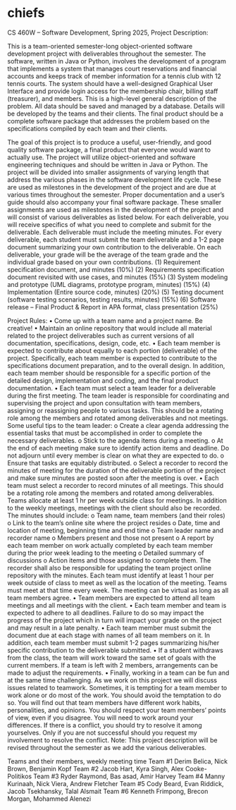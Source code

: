 # chiefs
CS 460W – Software Development,
Spring 2025,
Project Description:

This is a team-oriented semester-long object-oriented software development project with
deliverables throughout the semester. The software, written in Java or Python, involves the
development of a program that implements a system that manages court reservations and
financial accounts and keeps track of member information for a tennis club with 12 tennis courts.
The system should have a well-designed Graphical User Interface and provide login access for
the membership chair, billing staff (treasurer), and members. This is a high-level general
description of the problem. All data should be saved and managed by a database. Details will be
developed by the teams and their clients. The final product should be a complete software
package that addresses the problem based on the specifications compiled by each team and their
clients.

The goal of this project is to produce a useful, user-friendly, and good quality software package,
a final product that everyone would want to actually use. The project will utilize object-oriented
and software engineering techniques and should be written in Java or Python. The project will
be divided into smaller assignments of varying length that address the various phases in the
software development life cycle. These are used as milestones in the development of the project
and are due at various times throughout the semester. Proper documentation and a user’s guide
should also accompany your final software package.
These smaller assignments are used as milestones in the development of the project and will
consist of various deliverables as listed below. For each deliverable, you will receive specifics
of what you need to complete and submit for the deliverable. Each deliverable must include the
meeting minutes. For every deliverable, each student must submit the team deliverable and a 1-2
page document summarizing your own contribution to the deliverable. On each deliverable,
your grade will be the average of the team grade and the individual grade based on your own
contributions.
(1) Requirement specification document, and minutes (10%)
(2) Requirements specification document revisited with use cases, and minutes (15%)
(3) System modeling and prototype (UML diagrams, prototype program, minutes) (15%)
(4) Implementation (Entire source code, minutes) (20%)
(5) Testing document (software testing scenarios, testing results, minutes) (15%)
(6) Software release – Final Product & Report in APA format, class presentation (25%)

Project Rules:
• Come up with a team name and a project name. Be creative!
• Maintain an online repository that would include all material related to the project
deliverables such as current versions of all documentation, specifications, design, code,
etc.
• Each team member is expected to contribute about equally to each portion (deliverable)
of the project. Specifically, each team member is expected to contribute to the
specifications document preparation, and to the overall design. In addition, each team
member should be responsible for a specific portion of the detailed design,
implementation and coding, and the final product documentation.
• Each team must select a team leader for a deliverable during the first meeting. The team
leader is responsible for coordinating and supervising the project and upon consultation
with team members, assigning or reassigning people to various tasks. This should be a
rotating role among the members and rotated among deliverables and not meetings.
Some useful tips to the team leader:
o Create a clear agenda addressing the essential tasks that must be accomplished in
order to complete the necessary deliverables.
o Stick to the agenda items during a meeting.
o At the end of each meeting make sure to identify action items and deadline. Do
not adjourn until every member is clear on what they are expected to do.
o Ensure that tasks are equitably distributed.
o Select a recorder to record the minutes of meeting for the duration of the
deliverable portion of the project and make sure minutes are posted soon after the
meeting is over.
• Each team must select a recorder to record minutes of all meetings. This should be a
rotating role among the members and rotated among deliverables. Teams allocate at least
1 hr per week outside class for meetings. In addition to the weekly meetings, meetings
with the client should also be recorded. The minutes should include:
o Team name, team members (and their roles)
o Link to the team’s online site where the project resides
o Date, time and location of meeting, beginning time and end time
o Team leader name and recorder name
o Members present and those not present
o A report by each team member on work actually completed by each team member
during the prior week leading to the meeting
o Detailed summary of discussions
o Action items and those assigned to complete them.
The recorder shall also be responsible for updating the team project online repository
with the minutes. Each team must identify at least 1 hour per week outside of class to
meet as well as the location of the meeting. Teams must meet at that time every week.
The meeting can be virtual as long as all team members agree.
• Team members are expected to attend all team meetings and all meetings with the client.
• Each team member and team is expected to adhere to all deadlines. Failure to do so may
impact the progress of the project which in turn will impact your grade on the project
and may result in a late penalty.
• Each team member must submit the document due at each stage with names of all team
members on it. In addition, each team member must submit 1-2 pages summarizing
his/her specific contribution to the deliverable submitted.
• If a student withdraws from the class, the team will work toward the same set of goals
with the current members. If a team is left with 2 members, arrangements can be made
to adjust the requirements.
• Finally, working in a team can be fun and at the same time challenging. As we work on
this project we will discuss issues related to teamwork. Sometimes, it is tempting for a
team member to work alone or do most of the work. You should avoid the temptation to
do so. You will find out that team members have different work habits, personalities,
and opinions. You should respect your team members’ points of view, even if you
disagree. You will need to work around your differences. If there is a conflict, you
should try to resolve it among yourselves. Only if you are not successful should you
request my involvement to resolve the conflict.
Note: This project description will be revised throughout the semester as we add the various
deliverables.

Teams and their members, weekly meeting time
Team #1 Derim Belica, Nick Brown, Benjamin Kopf
Team #2 Jacob Hart, Kyra Singh, Alex Cooke-Politikos
Team #3 Ryder Raymond, Bas asad, Amir Harvey
Team #4 Manny Kurinaah, Nick Viera, Andrew Fletcher
Team #5 Cody Beard, Evan Riddick, Jacob Tsekhansky, Talal Alsmait
Team #6 Kenneth Frimpong, Brecon Morgan, Mohammed Alenezi
